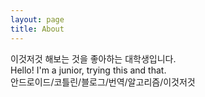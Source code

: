 ```yaml
---
layout: page
title: About
---
```


<p class="message">
  이것저것 해보는 것을 좋아하는 대학생입니다.<br>
  Hello! I'm a junior, trying this and that.<br>
 안드로이드/코틀린/블로그/번역/알고리즘/이것저것
</p>

